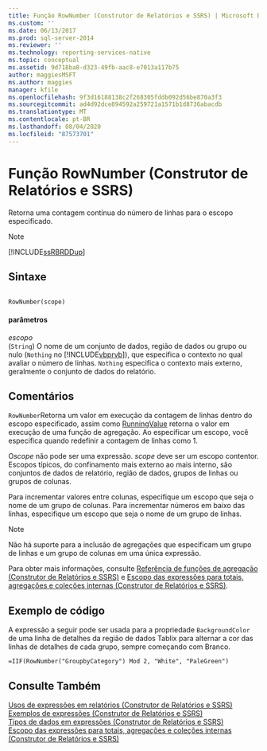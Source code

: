 ```yaml
---
title: Função RowNumber (Construtor de Relatórios e SSRS) | Microsoft Docs
ms.custom: ''
ms.date: 06/13/2017
ms.prod: sql-server-2014
ms.reviewer: ''
ms.technology: reporting-services-native
ms.topic: conceptual
ms.assetid: 9d718ba8-d323-49fb-aac8-e7013a117b75
author: maggiesMSFT
ms.author: maggies
manager: kfile
ms.openlocfilehash: 9f3d16188138c2f268305fddb092d56be870a3f3
ms.sourcegitcommit: ad4d92dce894592a259721a1571b1d8736abacdb
ms.translationtype: MT
ms.contentlocale: pt-BR
ms.lasthandoff: 08/04/2020
ms.locfileid: "87573701"
---
```

# <a name="rownumber-function-report-builder-and-ssrs"></a>Função RowNumber (Construtor de Relatórios e SSRS)
  Retorna uma contagem contínua do número de linhas para o escopo especificado.  
  
> [!NOTE]  
>  [!INCLUDE[ssRBRDDup](../../includes/ssrbrddup-md.md)]  
  
## <a name="syntax"></a>Sintaxe  
  
```  
  
RowNumber(scope)  
```  
  
#### <a name="parameters"></a>parâmetros  
 *escopo*  
 (`String`) O nome de um conjunto de dados, região de dados ou grupo ou nulo (`Nothing` no [!INCLUDE[vbprvb](../../includes/vbprvb-md.md)]), que especifica o contexto no qual avaliar o número de linhas. `Nothing` especifica o contexto mais externo, geralmente o conjunto de dados do relatório.  
  
## <a name="remarks"></a>Comentários  
 `RowNumber`Retorna um valor em execução da contagem de linhas dentro do escopo especificado, assim como [RunningValue](report-builder-functions-runningvalue-function.md) retorna o valor em execução de uma função de agregação. Ao especificar um escopo, você especifica quando redefinir a contagem de linhas como 1.  
  
 O*scope* não pode ser uma expressão. *scope* deve ser um escopo contentor. Escopos típicos, do confinamento mais externo ao mais interno, são conjuntos de dados de relatório, região de dados, grupos de linhas ou grupos de colunas.  
  
 Para incrementar valores entre colunas, especifique um escopo que seja o nome de um grupo de colunas. Para incrementar números em baixo das linhas, especifique um escopo que seja o nome de um grupo de linhas.  
  
> [!NOTE]  
>  Não há suporte para a inclusão de agregações que especificam um grupo de linhas e um grupo de colunas em uma única expressão.  
  
 Para obter mais informações, consulte [Referência de funções de agregação &#40;Construtor de Relatórios e SSRS&#41;](report-builder-functions-aggregate-functions-reference.md) e [Escopo das expressões para totais, agregações e coleções internas &#40;Construtor de Relatórios e SSRS&#41;](expression-scope-for-totals-aggregates-and-built-in-collections.md).  
  
## <a name="code-example"></a>Exemplo de código  
 A expressão a seguir pode ser usada para a propriedade `BackgroundColor` de uma linha de detalhes da região de dados Tablix para alternar a cor das linhas de detalhes de cada grupo, sempre começando com Branco.  
  
```  
=IIF(RowNumber("GroupbyCategory") Mod 2, "White", "PaleGreen")  
```  
  
## <a name="see-also"></a>Consulte Também  
 [Usos de expressões em relatórios &#40;Construtor de Relatórios e SSRS&#41;](expression-uses-in-reports-report-builder-and-ssrs.md)   
 [Exemplos de expressões &#40;Construtor de Relatórios e SSRS&#41;](expression-examples-report-builder-and-ssrs.md)   
 [Tipos de dados em expressões &#40;Construtor de Relatórios e SSRS&#41;](expressions-report-builder-and-ssrs.md)   
 [Escopo das expressões para totais, agregações e coleções internas &#40;Construtor de Relatórios e SSRS&#41;](expression-scope-for-totals-aggregates-and-built-in-collections.md)  
  
  
